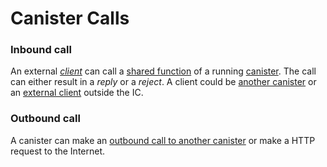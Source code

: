 # Canister Calls

### Inbound call

An external [_client_](/internet-computer-programming-concepts/actors/canister-calling.html) can call a [shared function](/internet-computer-programming-concepts/actors.html#public-shared-functions-in-actors) of a running [canister](/internet-computer-programming-concepts/actors/actor-to-canister.html#canister). The call can either result in a _reply_ or a _reject_. A client could be [another canister](/advanced-concepts/async-programming/async-and-await.html) or an [external client](/internet-computer-programming-concepts/actors/canister-calling.html) outside the IC.

### Outbound call

A canister can make an [outbound call to another canister](/advanced-concepts/async-programming/async-and-await.html) or make a HTTP request to the Internet.
